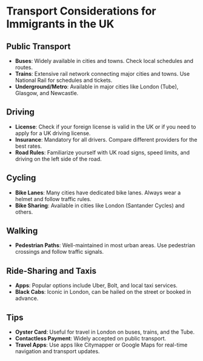 # Transport Considerations for Immigrants in the UK

## Public Transport
- **Buses**: Widely available in cities and towns. Check local schedules and routes.
- **Trains**: Extensive rail network connecting major cities and towns. Use National Rail for schedules and tickets.
- **Underground/Metro**: Available in major cities like London (Tube), Glasgow, and Newcastle.

## Driving
- **License**: Check if your foreign license is valid in the UK or if you need to apply for a UK driving license.
- **Insurance**: Mandatory for all drivers. Compare different providers for the best rates.
- **Road Rules**: Familiarize yourself with UK road signs, speed limits, and driving on the left side of the road.

## Cycling
- **Bike Lanes**: Many cities have dedicated bike lanes. Always wear a helmet and follow traffic rules.
- **Bike Sharing**: Available in cities like London (Santander Cycles) and others.

## Walking
- **Pedestrian Paths**: Well-maintained in most urban areas. Use pedestrian crossings and follow traffic signals.

## Ride-Sharing and Taxis
- **Apps**: Popular options include Uber, Bolt, and local taxi services.
- **Black Cabs**: Iconic in London, can be hailed on the street or booked in advance.

## Tips
- **Oyster Card**: Useful for travel in London on buses, trains, and the Tube.
- **Contactless Payment**: Widely accepted on public transport.
- **Travel Apps**: Use apps like Citymapper or Google Maps for real-time navigation and transport updates.
